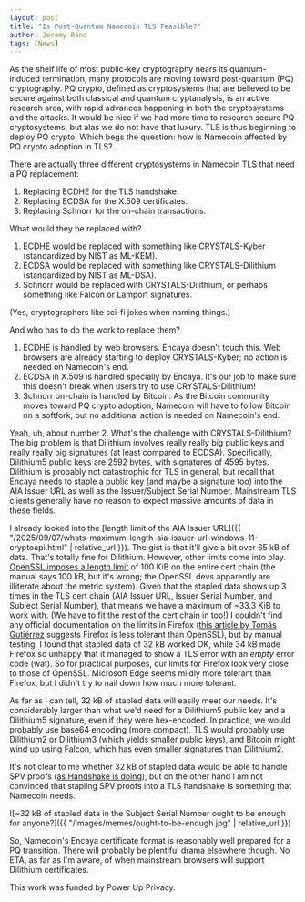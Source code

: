 ```yaml
---
layout: post
title: "Is Post-Quantum Namecoin TLS Feasible?"
author: Jeremy Rand
tags: [News]
---
```


As the shelf life of most public-key cryptography nears its quantum-induced termination, many protocols are moving toward post-quantum (PQ) cryptography. PQ crypto, defined as cryptosystems that are believed to be secure against both classical and quantum cryptanalysis, is an active research area, with rapid advances happening in both the cryptosystems and the attacks. It would be nice if we had more time to research secure PQ cryptosystems, but alas we do not have that luxury. TLS is thus beginning to deploy PQ crypto. Which begs the question: how is Namecoin affected by PQ crypto adoption in TLS?

There are actually three different cryptosystems in Namecoin TLS that need a PQ replacement:

1. Replacing ECDHE for the TLS handshake.
2. Replacing ECDSA for the X.509 certificates.
3. Replacing Schnorr for the on-chain transactions.

What would they be replaced with?

1. ECDHE would be replaced with something like CRYSTALS-Kyber (standardized by NIST as ML-KEM).
2. ECDSA would be replaced with something like CRYSTALS-Dilithium (standardized by NIST as ML-DSA).
3. Schnorr would be replaced with CRYSTALS-Dilithium, or perhaps something like Falcon or Lamport signatures.

(Yes, cryptographers like sci-fi jokes when naming things.)

And who has to do the work to replace them?

1. ECDHE is handled by web browsers. Encaya doesn't touch this. Web browsers are already starting to deploy CRYSTALS-Kyber; no action is needed on Namecoin's end.
2. ECDSA in X.509 is handled specially by Encaya. It's our job to make sure this doesn't break when users try to use CRYSTALS-Dilithium!
3. Schnorr on-chain is handled by Bitcoin. As the Bitcoin community moves toward PQ crypto adoption, Namecoin will have to follow Bitcoin on a softfork, but no additional action is needed on Namecoin's end.

Yeah, uh, about number 2. What's the challenge with CRYSTALS-Dilithium? The big problem is that Dilithium involves really really big public keys and really really big signatures (at least compared to ECDSA). Specifically, Dilithium5 public keys are 2592 bytes, with signatures of 4595 bytes. Dilithium is probably not catastrophic for TLS in general, but recall that Encaya needs to staple a public key (and maybe a signature too) into the AIA Issuer URL as well as the Issuer/Subject Serial Number. Mainstream TLS clients generally have no reason to expect massive amounts of data in these fields.

I already looked into the [length limit of the AIA Issuer URL]({{ "/2025/09/07/whats-maximum-length-aia-issuer-url-windows-11-cryptoapi.html" | relative_url }}). The gist is that it'll give a bit over 65 kB of data. That's totally fine for Dilithium. However, other limits come into play. [OpenSSL imposes a length limit](https://docs.openssl.org/3.2/man3/SSL_CTX_set_max_cert_list/) of 100 KiB on the entire cert chain (the manual says 100 kB, but it's wrong; the OpenSSL devs apparently are illiterate about the metric system). Given that the stapled data shows up 3 times in the TLS cert chain (AIA Issuer URL, Issuer Serial Number, and Subject Serial Number), that means we have a maximum of ~33.3 KiB to work with. (We have to fit the rest of the cert chain in too!) I couldn't find any official documentation on the limits in Firefox ([this article by Tomás Gutiérrez](https://0x00.cl/blog/2024/exploring-tls-certs/) suggests Firefox is less tolerant than OpenSSL), but by manual testing, I found that stapled data of 32 kB worked OK, while 34 kB made Firefox so unhappy that it managed to show a TLS error with an *empty* error code (wat). So for practical purposes, our limits for Firefox look very close to those of OpenSSL. Microsoft Edge seems mildly more tolerant than Firefox, but I didn't try to nail down how much more tolerant.

As far as I can tell, 32 kB of stapled data will easily meet our needs. It's considerably larger than what we'd need for a Dilithium5 public key and a Dilithium5 signature, even if they were hex-encoded. In practice, we would probably use base64 encoding (more compact). TLS would probably use Dilithium2 or Dilithium3 (which yields smaller public keys), and Bitcoin might wind up using Falcon, which has even smaller signatures than Dilithium2.

It's not clear to me whether 32 kB of stapled data would be able to handle SPV proofs ([as Handshake is doing](https://github.com/handshake-org/HIPs/blob/master/HIP-0017.md)), but on the other hand I am not convinced that stapling SPV proofs into a TLS handshake is something that Namecoin needs.

![~32 kB of stapled data in the Subject Serial Number ought to be enough for anyone?]({{ "/images/memes/ought-to-be-enough.jpg" | relative_url }})

So, Namecoin's Encaya certificate format is reasonably well prepared for a PQ transition. There will probably be plentiful drama elsewhere though. No ETA, as far as I'm aware, of when mainstream browsers will support Dilithium certificates.

This work was funded by Power Up Privacy.
